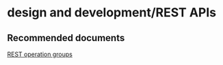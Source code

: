 <properties
	pageTitle="design and development/REST APIs"
	description="design and development/REST APIs"
	service="microsoft.sql"
	resource="servers"
	authors="emlisa"
	displayOrder=""
	selfHelpType="generic"
	supportTopicIds="31980423"
	productPesIds="13491"
	cloudEnvironments="public"
/>

# design and development/REST APIs

## **Recommended documents**

[REST operation groups](https://docs.microsoft.com/en-us/rest/api/sql/)